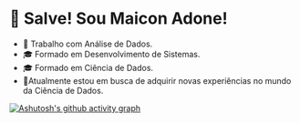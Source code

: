 # 👋 Salve! Sou Maicon Adone!


- 💼 Trabalho com Análise de Dados.
- 🎓 Formado em Desenvolvimento de Sistemas.
- 🎓 Formado em Ciência de Dados.
- 🔮Atualmente estou em busca de adquirir novas experiências no mundo da Ciência de Dados.

[![Ashutosh's github activity graph](https://github-readme-activity-graph.cyclic.app/graph?username=MaiconAdone&bg_color=371f2b&color=f6f6f9&line=465fc3&point=fdf2fb&area=true&hide_border=true)](https://github.com/ashutosh00710/github-readme-activity-graph)

